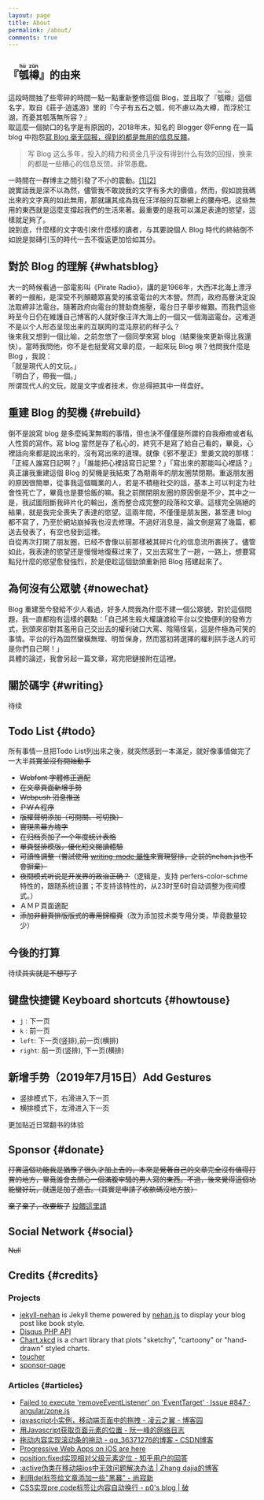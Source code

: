 ```yaml
---
layout: page
title: About
permalink: /about/
comments: true
---
```


<h2>『<ruby><rb>瓠樽</rb><rt>hù zūn</rt></ruby>』的由来</h2>

這段時間抽了些零碎的時間一點一點重新整修這個 Blog，並且取了『<ruby><rb>瓠樽</rb><rt>hù zūn</rt></ruby>』這個名字，取自《莊子·逍遙游》里的『今子有五石之瓠，何不慮以為大樽，而浮於江湖，而憂其瓠落無所容？』<br>
取這麼一個拗口的名字是有原因的，2018年末，知名的 Blogger @Fenng 在一篇 blog 中抱怨<a href="https://dbanotes.net/review/blog-is-over.html" target="_blank">寫 Blog 毫无回报，得到的都是無用的信息反饋</a>。

>写 Blog 这么多年，投入的精力和资金几乎没有得到什么有效的回报，换来的都是一些糟心的信息反馈。非常愚蠢。

一時間在一群博主之間引發了不小的震動。<a href="https://dbarobin.com/2018/12/26/blog-live-forever/" target="_blank">[1]</a><a href="https://liuf.net/blog/2019/01/end-of-personal-blog-era/" target="_blank">[2]</a><br>
說實話我是深不以為然，儘管我不敢說我的文字有多大的價值，然而，假如說我碼出來的文字真的如此無用，那就讓其成為我在汪洋般的互聯網上的腰舟吧。这些無用的東西就是這麼支撐起我們的生活來著。最重要的是我可以滿足表達的慾望，這樣就足夠了。<br>
說到底，什麼樣的文字吸引來什麼樣的讀者，与其要說個人 Blog 時代的終結倒不如說是拋磚引玉的時代一去不復返更加恰如其分。<br>

## 對於 Blog 的理解 {#whatsblog}

大一的時候看過一部電影叫《Pirate Radio》，講的是1966年，大西洋北海上漂浮著的一艘船，是深受不列顛聽眾喜愛的搖滾電台的大本營。然而，政府高層決定設法取締非法電台。隨著政府向電台的贊助商施壓，電台日子舉步維艱。而我們這些時至今日仍在維護自己博客的人就好像汪洋大海上的一個又一個海盜電台。这难道不是以个人形态呈现出来的互联网的混沌原初的样子么？<br>
後來我又想到一個比喻，之前忽悠了一個同學來寫 blog（結果後來更新得比我還快）。當時我問他，你不是也挺愛寫文章的麼，一起來玩 Blog 唄？他問我什麼是 Blog ，我說：<br>
「就是現代人的文玩。」<br>
「明白了，帶我一個。」<br>
所谓现代人的文玩，就是文字或者技术，你总得把其中一样盘好。<br>

## 重建 Blog 的契機 {#rebuild}

倒不是說寫 blog 是多麼純潔無暇的事情，但也決不僅僅是所謂的自我療癒或者私人性質的寫作。寫 blog 當然是存了私心的，終究不是寫了給自己看的，畢竟，心裡話向來都是說出來的，沒有寫出來的道理。就像《邪不壓正》里姜文說的那樣：「正經人誰寫日記啊？」「誰能把心裡話寫日記里？」「寫出來的那能叫心裡話？」<br>
真正讓我重建這個 Blog 的契機是我結束了為期兩年的朋友圈禁閉期。重返朋友圈的原因很簡單，從事我這個職業的人，若是不積極社交的話，基本上可以判定为社會性死亡了，畢竟也是要恰飯的嘛。我之前關閉朋友圈的原因倒是不少，其中之一是，我試圖阻斷我碎片化的輸出，進而整合成完整的段落和文章。這樣完全隔絕的結果，就是我完全喪失了表達的慾望。這兩年間，不僅僅是朋友圈，甚至連 blog 都不寫了，乃至於網站崩掉我也沒去修理。不過好消息是，論文倒是寫了幾篇，都送去發表了，有空也發到這裡。<br>
自從再次打開了朋友圈，已经不會像以前那樣被其碎片化的信息流所裹挾了。儘管如此，我表達的慾望还是慢慢地復蘇过来了，又出去寫生了一趟，一路上，想要寫點兒什麼的慾望愈發強烈，於是便趁這個勁頭重新把 Blog 搭建起來了。<br>

## 為何沒有公眾號 {#nowechat}

Blog 重建至今發給不少人看過，好多人問我為什麼不建一個公眾號，對於這個問題，我一直都抱有這樣的觀點：「自己將生殺大權讓渡給平台以交換便利的發佈方式，到頭來卻對其濫用自己交出去的權利破口大罵、陰陽怪氣，這是件極為可笑的事情。平台的行為固然蠻橫無理、明哲保身，然而當初將選擇的權利拱手送人的可是你們自己啊！」<br>
具體的論述，我會另起一篇文章，寫完把鏈接附在這裡。<br>

## 關於碼字 {#writing}

待续

## Todo List {#todo}

所有事情一旦把Todo List列出來之後，就突然感到一本滿足，就好像事情做完了一大半<del class="block" title="你知道的太多了" datetime="20190926" ontouchstart=''>其實並沒有開始動手</del>

- ~~Webfont 字體修正適配~~
- ~~在文章頁面新增手勢~~
- ~~Webpush 消息推送~~
- ~~ＰＷＡ程序~~
- ~~版權聲明添加（可開關、可切換）~~
- ~~<del class="block" title="你知道的太多了" datetime="20190922" ontouchstart=''>實現黑幕方塊字</del>~~
- ~~在归档页加了一个年度统计表格~~
- ~~單頁竪排模版，優化短文閱讀體驗~~
- ~~可讀性調整（嘗試使用 <a href="https://www.zhangxinxu.com/wordpress/2016/04/css-writing-mode/" target="_blank">writing-mode 屬性</a>來實現竪排，之前的nehan.js也不會摒棄）~~
- ~~夜間模式<del class="block" title="你知道的太多了" datetime="20190927" ontouchstart=''>听说是开发界的政治正确？</del>~~（逻辑是，支持 perfers-color-schme 特性的，跟随系统设置；不支持该特性的，从23时至6时自动调整为夜间模式。）
- ＡＭＰ頁面適配
- ~~添加非翻頁排版版式的專用歸檔頁~~（改为添加技术类专用分类，毕竟数量较少）


## 今後的打算

待续<del class="block" title="你知道的太多了" datetime="20190922" ontouchstart=''>其实就是不想写了</del>

## 键盘快捷键 Keyboard shortcuts {#howtouse}

- <code>j</code> : 下一页
- <code>k</code> : 前一页
- <code>left</code>: 下一页(竖排),前一页(横排)
- <code>right</code>: 前一页(竖排), 下一页(横排)

## 新增手势（2019年7月15日）Add Gestures

- 竖排模式下，右滑进入下一页
- 横排模式下，左滑进入下一页

更加贴近日常翻书的体验

## Sponsor {#donate}

~~打賞這個功能我是猶豫了很久才加上去的，本來是覺著自己的文章完全沒有值得打賞的地方，畢竟誰會去關心一個滿腹牢騷的男人寫的東西。不過，後來覺得這個功能蠻好玩，就還是加了進去。（其實是申請了收款碼沒地方放）~~

<del class="block" title="你知道的太多了" datetime="20191219" ontouchstart=''>棄了棄了，改要飯了</del>
<a href="https://payment.dylanwu.space/" target="_blank">投餵這里請</a>

## Social Network {#social}

<del class="block" title="你知道的太多了" datetime="20190922" cite="https://lolioi.moe/3.html" ontouchstart=''>Null</del>

## Credits {#credits}

### Projects

- <a href="{{site.baseurl}}/about-old/" target="_blank">jekyll-nehan</a> is Jekyll theme powered by <a href="https://github.com/tategakibunko/nehan.js" target="_blank">nehan.js</a> to display your blog post like book style.
- <a href="https://github.com/fooleap/disqus-php-api" target="_blank">Disqus PHP API</a>
- <a href="https://github.com/timqian/chart.xkcd" target="_blank">Chart.xkcd</a> is a chart library that plots "sketchy", "cartoony" or "hand-drawn" styled charts.
- <a href="http://bh-lay.github.io/toucher" target="_blank">toucher</a>
- <a href="https://github.com/Kaiyuan/sponsor-page" target="_blank">sponsor-page</a>

### Articles {#articles}

- <a href="https://github.com/angular/zone.js/issues/847" target="_blank">Failed to execute 'removeEventListener' on 'EventTarget' · Issue #847 · angular/zone.js</a>
- <a href="https://www.cnblogs.com/liugang-vip/p/5278473.html" target="_blank">javascript小实例，移动端页面中的拖拽 - 凌云之翼 - 博客园</a>
- <a href="http://www.ruanyifeng.com/blog/2009/09/find_element_s_position_using_javascript.html" target="_blank">用Javascript获取页面元素的位置 - 阮一峰的网络日志</a>
- <a href="https://blog.csdn.net/qq_36371276/article/details/80227762" target="_blank">拖动内容实现滚动条的拖动 - qq_36371276的博客 - CSDN博客</a>
- <a href="https://medium.com/@firt/progressive-web-apps-on-ios-are-here-d00430dee3a7" target="_blank">Progressive Web Apps on iOS are here</a>
- <a href="https://www.zhihu.com/question/24822927/answer/127293043" target="_blank">position:fixed实现相对父级元素定位 - 知乎用户的回答</a>
- <a href="http://zhangdajia.com/2018/03/30/active-pseudo-class-doesn-t-work-in-mobile-ios/" target="_blank">:active伪类在移动端ios中无效问题解决办法 | Zhang dajia的博客</a>
- <a href="https://www.jimoe.cn/archives/use-del-add-black-wood.html" target="_blank">利用del标签给文章添加一些"黑幕" - 尚寂新</a>
- <a href="https://p0sec.net/index.php/archives/24/" target="_blank">CSS实现pre,code标签让内容自动换行 - p0's blog | 破</a>
